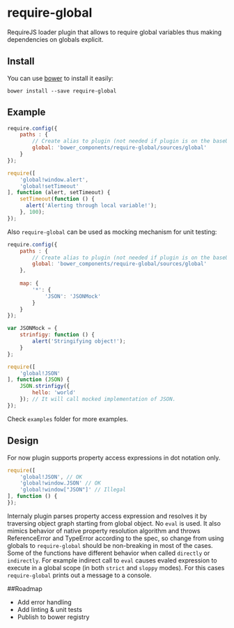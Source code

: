 require-global
==============

RequireJS loader plugin that allows to require global variables thus making dependencies on globals explicit.

## Install

You can use [bower](http://bower.io/) to install it easily:

```
bower install --save require-global
```

## Example

```javascript
require.config({
    paths : {
        // Create alias to plugin (not needed if plugin is on the baseUrl)
        global: 'bower_components/require-global/sources/global'
    }
});

require([
    'global!window.alert',
    'global!setTimeout'
], function (alert, setTimeout) {
    setTimeout(function () {
      alert('Alerting through local variable!');
    }, 100);
});
```

Also `require-global` can be used as mocking mechanism for unit testing:

```javascript
require.config({
    paths : {
        // Create alias to plugin (not needed if plugin is on the baseUrl)
        global: 'bower_components/require-global/sources/global'
    },
    
    map: {
        '*': {
            'JSON': 'JSONMock'
        }
    }
});

var JSONMock = {
    strinfigy: function () {
        alert('Stringifying object!');
    }
};

require([
    'global!JSON'
], function (JSON) {
    JSON.strinfigy({
        hello: 'world'
    }); // It will call mocked implementation of JSON.
});
```

Check `examples` folder for more examples.


## Design

For now plugin supports property access expressions in dot notation only.

```javascript
require([
    'global!JSON', // OK
    'global!window.JSON' // OK
    'global!window["JSON"]' // Illegal
], function () {
});
```

Internaly plugin parses property access expression and resolves it by traversing object graph starting from global object. No `eval` is used. It also mimics behavior of native property resolution algorithm and throws ReferenceError and TypeError according to the spec, so change from using globals to `require-global` should be non-breaking in most of the cases. Some of the functions have different behavior when called `directly` or `indirectly`. For example indirect call to `eval` causes evaled expression to execute in a global scope (in both `strict` and `sloppy` modes). For this cases `require-global` prints out a message to a console.


##Roadmap

- Add error handling
- Add linting & unit tests
- Publish to bower registry
